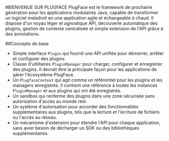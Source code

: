 #BIENVENUE SUR PLUGFACE
PlugFace est le framework de prochaine génération pour les applications modulaires Java, capable de transformer un logiciel maladroit en une application agile et échangeable à chaud. Il dispose d'un noyau léger et agnostique API, découverte automatique des plugins, gestion de contexte centralisée et simple extension de l'API grâce à des annotations.

##Concepts de base
* Simple interface `Plugin` qui fournit une API unifiée pour démarrer, arrêter et configurer des plugins
* Classe d'utilitaires `PluginManager` pour charger, configurer et enregistrer des plugins. Il devrait être la principale façon pour les applications de gérer l'écosystème PlugFace.
* Un `PlugfaceContext` qui agit comme un référentiel pour les plugins et les managers enregistrés. Il contient une référence à toutes les instances `PluginManager` et aux plugins qui ont été enregistrés.
* Un sandbox qui renferme des plugins dans une zone sécurisée sans autorisation d'accès au monde réel.
* Un système d'autorisation pour accorder des fonctionnalités supplémentaires aux plugins, tels que la lecture et l'écriture de fichiers ou l'accès au réseau.
* Un mécanisme d'extension pour étendre l'API pour chaque application, sans avoir besoin de décharger un SDK ou des bibliothèques supplémentaires.